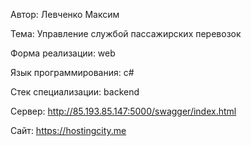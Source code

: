 Автор: Левченко Максим

Тема: Управление службой пассажирских перевозок

Форма реализации: web

Язык программирования: c#

Стек специализации: backend

Сервер: http://85.193.85.147:5000/swagger/index.html

Сайт: https://hostingcity.me
